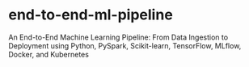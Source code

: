 # end-to-end-ml-pipeline
An End-to-End Machine Learning Pipeline: From Data Ingestion to Deployment using Python, PySpark, Scikit-learn, TensorFlow, MLflow, Docker, and Kubernetes
